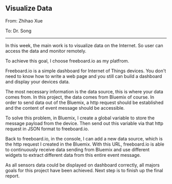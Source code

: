 ## Visualize Data
From: Zhihao Xue

To: Dr. Song

------
In this week, the main work is to visualize data on the Internet. So user can access the data and monitor remotely. 

To achieve this goal, I choose freeboard.io as my platfrom. 

Freeboard.io is a simple dashboard for Internet of Things devices. You don't need to know how to write a web page and you still can build a dashboard and display your devices data. 

The most necessary information is the data source, this is where your data comes from. In this project, the data comes from Bluemix of course. In order to send data out of the Bluemix, a http request should be established and the content of event message should be accessible. 

To solve this problem, in Bluemix, I create a global variable to store the message payload from the device. Then send out this variable via that http request in JSON format to freeboard.io. 

Back to freeboard.io, in the console, I can add a new data source, which is the http request I created in the Bluemix. With this URL, freeboard.io is able to continuously receive data sending from Bluemix and use different widgets to extract different data from this entire event message. 

As all sensors data could be displayed on dashboard correctly, all majors goals for this project have been achieved. Next step is to finish up the final report.